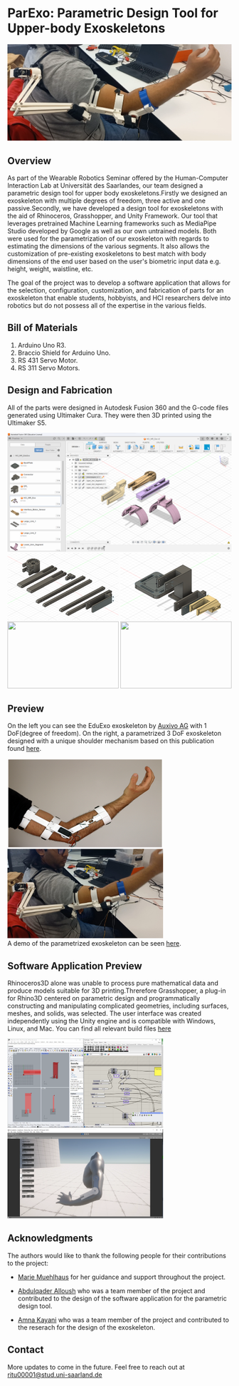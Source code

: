 # ParExo: Parametric Design Tool for Upper-body Exoskeletons

<img src="Images/ParExo_3DoF.png">

## Overview
As part of the Wearable Robotics Seminar offered by the Human-Computer Interaction Lab at Universität des Saarlandes, our team designed a parametric design tool for upper body exoskeletons.Firstly we designed an exoskeleton with multiple degrees of freedom, three active and one passive.Secondly, we have developed a design tool for exoskeletons with the aid of Rhinoceros, Grasshopper, and Unity Framework. Our tool that leverages pretrained Machine Learning frameworks such as MediaPipe Studio developed by Google as well as our own untrained models. Both were used for the parametrization of our exoskeleton with regards to estimating the dimensions of the various segments. It also allows the customization of pre-existing exoskeletons to best match with body dimensions of the end user based on the user's biometric input data e.g. height, weight, waistline, etc. <br>
 
The goal of the project was to develop a software application that allows for the selection, configuration, customization, and fabrication of parts for an exoskeleton that enable students, hobbyists, and HCI researchers  delve into robotics but do not possess all of the expertise in the various fields. <br>

## Bill of Materials

1. Arduino Uno R3.
2. Braccio Shield for Arduino Uno.
3. RS 431 Servo Motor. 
4. RS 311 Servo Motors.

## Design and Fabrication

All of the parts were designed in Autodesk Fusion 360 and the G-code files generated using Ultimaker Cura. They were then 3D printed using the Ultimaker S5.

<img src ="Images/Fusion360.png">
<img src ="Images/DPL.png", width="250" height="150"> <img src ="Images/Backplate + Adapter.png", width="250" height="150">
<img src ="Images/DPL_preview.jpg"  width="250" height="150">  <img src ="Images/Complete Assembly.jpg"  width="250" height="150">

## Preview
On the left you can see the EduExo exoskeleton by [Auxivo AG](https://www.auxivo.com/eduexo-maker) with 1 DoF(degree of freedom). On the right, a parametrized 3 DoF exoskeleton designed with a unique shoulder mechanism based on this publication found [here](https://ieeexplore.ieee.org/abstract/document/8014156).<br>

<img src = "Images/EduExo_1DoF.png" width= "350" height = "200"> <img src = "Images/Wearing_the_ParExo.jpg" width= "350" height = "200">
<br>
A demo of the parametrized exoskeleton can be seen [here](https://youtube.com/shorts/W7swaqCZIws?feature=share).<br>

## Software Application Preview
Rhinoceros3D alone was unable to process pure mathematical data and produce models suitable
for 3D printing.Threrefore Grasshopper, a plug-in for Rhino3D centered on parametric design and programmatically constructing and manipulating complicated geometries, including surfaces, meshes, and solids, was selected. The user interface was created independently using the Unity engine and is compatible with Windows, Linux, and Mac. You can find all relevant build files [here](www.google.com)<br>

<img src ="Images/Rhino.png"  width="350" height="200">  <img src ="Images/Unity_UI_pre-alpha.png"  width="350" height="200"> 


## Acknowledgments 
The authors would like to thank the following people for their contributions to the project:
* [Marie Muehlhaus](https://hci.cs.uni-saarland.de/people/marie-muehlhaus/) for her guidance and support throughout the project.

* [ Abdulqader Alloush](amka00004@stud.uni-saarland.de) who was a team member of the project and contributed to the design of the software application for the parametric design tool.

* [ Amna Kayani](amka00004@stud.uni-saarland.de) who was a team member of the project and contributed to the reserach for the design of the exoskeleton.

## Contact
More updates to come in the future. Feel free to reach out at  ritu00001@stud.uni-saarland.de 
